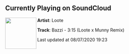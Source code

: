 ## Currently Playing on SoundCloud

[<img align="left" width="100" src="https://i1.sndcdn.com/artworks-000597790142-43qr2d-t50x50.jpg">](https://soundcloud.com/lootemusic/bazzi-315-loote-remix)

**Artist**: Loote 

**Track**: Bazzi - 3:15 (Loote x Munny Remix)

Last updated at 08/07/2020 19:23
